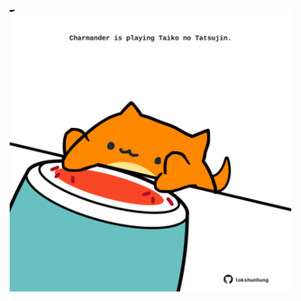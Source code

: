 <!-- built at 06/03/2025, 22:00:27 UTC -->
<p align="center">
  <img width="500" height="500" src="./ReadmeImage.svg">
</p>
